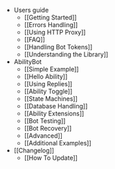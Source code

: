 * Users guide
    * [[Getting Started]]
    * [[Errors Handling]]
    * [[Using HTTP Proxy]]
    * [[FAQ]]
    * [[Handling Bot Tokens]]
    * [[Understanding the Library]]
* AbilityBot
    * [[Simple Example]]
    * [[Hello Ability]]
    * [[Using Replies]]
    * [[Ability Toggle]]
    * [[State Machines]]
    * [[Database Handling]]
    * [[Ability Extensions]]
    * [[Bot Testing]]
    * [[Bot Recovery]]
    * [[Advanced]]
    * [[Additional Examples]]
* [[Changelog]]
    * [[How To Update]]